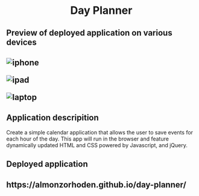 <h1 align = "center" > Day Planner </h1>

<h2>Preview of deployed application on various devices<h2>

![iphone](https://user-images.githubusercontent.com/61447353/96388987-b416af80-117a-11eb-8a82-638f4605ffc4.PNG)

![ipad](https://user-images.githubusercontent.com/61447353/96388990-b711a000-117a-11eb-897a-4e5e688d2fdc.PNG)

![laptop](https://user-images.githubusercontent.com/61447353/96388991-b842cd00-117a-11eb-8651-038a1a5bbf91.PNG)

<h2> Application descripition </h2>

Create a simple calendar application that allows the user to save events for each hour of the day. This app will run in the browser and feature dynamically updated HTML and CSS powered by Javascript, and jQuery.

<h2> Deployed application <h2>
https://almonzorhoden.github.io/day-planner/
